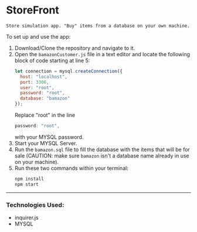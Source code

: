 # StoreFront

`Store simulation app. "Buy" items from a database on your own machine.`

To set up and use the app:
  1. Download/Clone the repository and navigate to it.
  1. Open the `bamazonCustomer.js` file in a text editor and locate the following block of code starting at line 5:
      ```javascript
      let connection = mysql.createConnection({
        host: "localhost",
        port: 3306,
        user: "root",
        password: "root",
        database: "bamazon"
      });
      ```
      Replace "root" in the line
      ```javascript
      password: "root",
      ```
      with your MYSQL password.
  1. Start your MYSQL Server.
  1. Run the `bamazon.sql` file to fill the database with the items that will be for sale (CAUTION: make sure `bamazon` isn't a database name already in use on your machine).
  1. Run these two commands within your terminal:
      ```bash
      npm install
      npm start
      ```
---
### Technologies Used:
* inquirer.js
* MYSQL